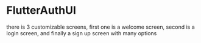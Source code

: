 # FlutterAuthUI
 there is 3 customizable screens,  first one is a welcome screen, second is a login screen, and finally a sign up screen with many options
